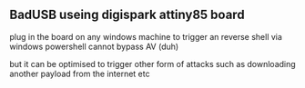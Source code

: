 BadUSB useing digispark attiny85 board
---

plug in the board on any windows machine to trigger an reverse shell via windows powershell
cannot bypass AV (duh)

but it can be optimised to trigger other form of attacks such as downloading another payload from the internet etc

